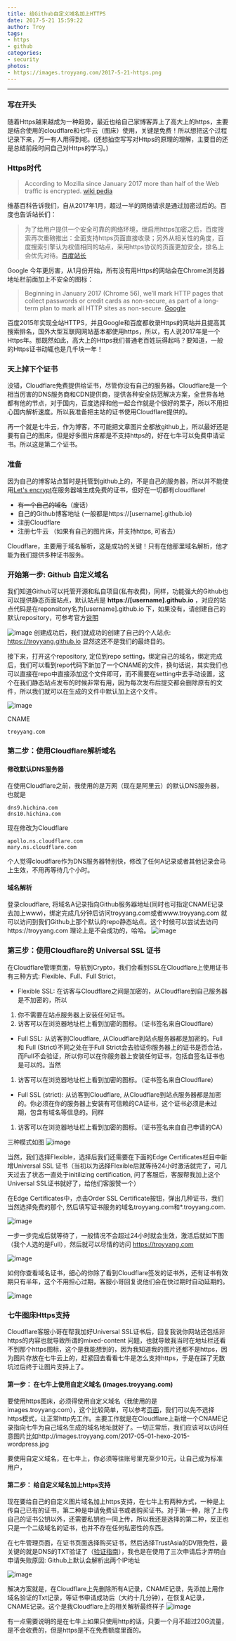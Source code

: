 ```yaml
---
title: 给Github自定义域名加上HTTPS
date: 2017-5-21 15:59:22
author: Troy
tags:
- https
- github
categories:
- security
photos:
- https://images.troyyang.com/2017-5-21-https.png
---
```

***
 
### 写在开头
随着Https越来越成为一种趋势，最近也给自己家博客弄上了高大上的https，主要是结合使用的cloudflare和七牛云（图床）使用，关键是免费！所以想把这个过程记录下来，万一有人用得到呢。(还想抽空写写对Https的原理的理解，主要目的还是总结前段时间自己对Https的学习。)

### Https时代
>According to Mozilla since January 2017 more than half of the Web traffic is encrypted. [wiki pedia](https://en.wikipedia.org/wiki/HTTPS) 

维基百科告诉我们，自从2017年1月，超过一半的网络请求是通过加密过后的。百度也告诉站长们：
> 为了给用户提供一个安全可靠的网络环境，继启用https加密之后，百度搜索再次重磅推出：全面支持https页面直接收录；另外从相关性的角度，百度搜索引擎认为权值相同的站点，采用https协议的页面更加安全，排名上会优先对待。[百度站长](http://zhanzhang.baidu.com/wiki/392)

Google 今年更厉害，从1月份开始，所有没有用Https的网站会在Chrome浏览器地址栏前面加上不安全的图标：
>Beginning in January 2017 (Chrome 56), we’ll mark HTTP pages that collect passwords or credit cards as non-secure, as part of a long-term plan to mark all HTTP sites as non-secure. [Google](https://security.googleblog.com/2016/09/moving-towards-more-secure-web.html)

百度2015年实现全站HTTPS，并且Google和百度都收录Https的网站并且提高其搜索排名，国外大型互联网网站基本都使用https，所以，有人说2017年是一个Https年。那既然如此，高大上的Https我们普通老百姓玩得起吗？要知道，一般的Https证书动辄也是几千块一年！

### 天上掉下个证书
没错，Cloudflare免费提供给证书，尽管你没有自己的服务器。Cloudflare是一个相当厉害的DNS服务商和CDN提供商，提供各种安全防范解决方案，全世界各地都有他的节点，对于国内，百度选择和他一起合作就是个很好的栗子，所以不用担心国内解析速度。所以我准备把主站的证书使用Cloudflare提供的。

再一个就是七牛云，作为博客，不可能把文章图片全都放github上，所以最好还是要有自己的图床，但是好多图片床都是不支持https的，好在七牛可以免费申请证书。所以这是第二个证书。

### 准备
因为自己的博客站点暂时是托管到github上的，不是自己的服务器，所以并不能使用[Let's encrypt](https://letsencrypt.org/)在服务器端生成免费的证书，但好在一切都有cloudflare!

- ~~有一个自己的域名~~（废话）
- 自己的Github博客地址 (一般都是https://[username].github.io)
- 注册Cloudflare
- 注册七牛云 （如果有自己的图片床，并支持https, 可省去）

Cloudflare，主要用于域名解析，这是成功的关键！只有在他那里域名解析，他才能为我们提供多种证书服务。

### 开始第一步: Github 自定义域名
我们知道Github可以托管开源和私自项目(私有收费)，同样，功能强大的Github也可以提供静态页面站点，默认站点是 **https://[username].github.io** ，对应的站点代码是在reponsitory名为[username].github.io 下，如果没有，请创建自己的默认repository，可参考官方[说明](https://pages.github.com/)

![image](https://images.troyyang.com/2017-5-21-https-github-home.png)
创建成功后，我们就成功的创建了自己的个人站点: https://troyyang.github.io 显然这还不是我们的最终目的。

接下来，打开这个repository, 定位到repo setting，绑定自己的域名，绑定完成后，我们可以看到repo代码下新加了一个CNAME的文件，换句话说，其实我们也可以直接在repo中直接添加这个文件即可，而不需要在setting中去手动设置，这个在我们静态站点发布的时候非常有用，因为每次发布后提交都会删除原有的文件，所以我们就可以在生成的文件中默认加上这个文件。

![image](https://images.troyyang.com/2017-5-21-https-github-home-customdomain.png)

CNAME
```
troyyang.com
```

### 第二步：使用Cloudflare解析域名
#### 修改默认DNS服务器
在使用Cloudflare之前，我使用的是万网（现在是阿里云）的默认DNS服务器，也就是
```
dns9.hichina.com
dns10.hichina.com
```
现在修改为Cloudflare
```
apollo.ns.cloudflare.com
mary.ns.cloudflare.com
```
个人觉得cloudflare作为DNS服务器特别快，修改了任何A记录或者其他记录会马上生效，不用再等待几个小时。
#### 域名解析
登录cloudflare, 将域名A记录指向Github服务器地址(同时也可指定CNAME记录去加上www)，绑定完成几分钟后访问troyyang.com或者www.troyyang.com 就可以访问到我们Github上那个默认的repo静态站点。这个时候可以尝试去访问https://troyyang.com 理论上是不会成功的，哈哈。
![image](https://images.troyyang.com/2017-5-21-dns-cloudflare.png)

### 第三步：使用Cloudflare的 Universal SSL 证书
在Cloudflare管理页面，导航到Crypto，我们会看到SSL在Cloudflare上使用证书有三种方式: Flexible、Full、Full Strict，
- Flexible SSL: 在访客与Cloudflare之间是加密的，从Cloudflare到自己服务器是不加密的，所以
1. 你不需要在站点服务器上安装任何证书。
2. 访客可以在浏览器地址栏上看到加密的图标。（证书签名来自Cloudflare）
- Full SSL: 从访客到Cloudflare, 从Cloudflare到站点服务器都是加密的。Full 和 Full (Strict)不同之处在于Full Strict会去验证你服务器上的证书是否合法，而Full不会验证，所以你可以在你服务器上安装任何证书，包括自签名证书也是可以的。当然
1. 访客可以在浏览器地址栏上看到加密的图标。（证书签名来自Cloudflare）
- Full SSL (strict): 从访客到Cloudflare, 从Cloudflare到站点服务器都是加密的。你必须在你的服务器上安装有可信赖的CA证书，这个证书必须是未过期，包含有域名等信息的。同样
1. 访客可以在浏览器地址栏上看到加密的图标。（证书签名来自自己申请的CA）

三种模式如图
![image](https://images.troyyang.com/2017-5-21-cloudflare-ssl.png)

当然，我们选择Flexible，选择后我们还需要在下面的Edge Certificates栏目中新增Universal SSL 证书（当初以为选择Flexible后就等待24小时激活就完了，可几天过去了状态一直处于initilizing certification, 问了客服后，客服帮我加上这个Universal SSL证书就好了，给他们客服赞一个）

在Edge Certificates中，点击Order SSL Certificate按钮，弹出几种证书，我们当然选择免费的那个, 然后填写证书服务的域名troyyang.com和*.troyyang.com.

![image](https://images.troyyang.com/2017-5-21-cloudflare-universal-ssl.png)

一步一步完成后就等待了，一般情况不会超过24小时就会生效，激活后就如下图（我个人选的是Full），然后就可以尽情的访问 https://troyyang.com

![image](https://images.troyyang.com/2017-5-21-cloudflare-universal-ssl-success.png)

如何你查看域名证书，细心的你除了看到Cloudflare签发的证书外，还有证书有效期只有半年，这个不用担心过期，客服小哥回复说他们会在快过期时自动延期的。

![image](https://images.troyyang.com/2017-5-21-cloudflare-ssl-troyyang.png)

### 七牛图床Https支持
Cloudflare客服小哥在帮我加好Universal SSL证书后，回复我说你网站还包括非https的内容也就导致所谓的mixed-content 问题，也就导致我当时在地址栏还看不到那个https图标，这个是我能想到的，因为我知道我的图片还都不是https，因为图片存放在七牛云上的，赶紧回去看看七牛是怎么支持https，于是在踩了无数坑过后终于让图片支持上了。

#### 第一步： 在七牛上使用自定义域名 (images.troyyang.com)
要使用https图床，必须得使用自定义域名（我使用的是images.troyyang.com），这个比较简单，可以参考[页面](https://developer.qiniu.com/fusion/manual/1367/custom-domain-name-binding-process)，我们可以先不选择https模式，让正常http先工作。主要工作就是在Cloudflare上新增一个CNAME记录指向七牛为自己域名生成的域名地址就好了。一切正常后，我们应该可以访问任意图片比如http://images.troyyang.com/2017-05-01-hexo-2015-wordpress.jpg

要使用自定义域名，在七牛上，你必须等往账号里充至少10元，让自己成为标准用户，

#### 第二步： 给自定义域名加上https支持
现在要给自己的自定义图片域名加上https支持，在七牛上有两种方式，一种是上传自己已有的证书，第二种是申请免费证书或者购买证书。对于第一种，除了上传自己的证书公钥以外，还需要私钥也一同上传，所以我还是选择的第二种，反正也只是一个二级域名的证书，也并不存在任何私密性的东西。

在七牛管理页面，在证书页面选择购买证书，然后选择TrustAsia的DV限免性，最关键的就是DNS的TXT验证了（[验证指南](https://developer.qiniu.com/fusion/manual/1703/qiniu-free-certificate)），我也是在使用了三次申请后才弄明白申请失败原因: Github上默认会解析出两个IP地址

![image](https://images.troyyang.com/2017-5-21-qiniu-dig.png)

解决方案就是，在Cloudflare上先删除所有A记录，CNAME记录，先添加上用作域名验证的Txt记录，等证书申请成功后（大约十几分钟），在恢复A记录，CNAME记录。这个是我Cloudflare上的相关解析最终样子
![image](https://images.troyyang.com/2017-5-21-cloudflare-dns-all.png)

有一点需要说明的是在七牛上如果只使用http的话，只要一个月不超过20G流量，是不会收费的，但是https是不在免费额度里面的。




